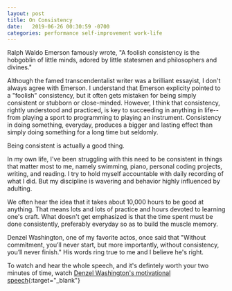 ```yaml
---
layout: post
title: On Consistency
date:   2019-06-26 00:30:59 -0700
categories: performance self-improvement work-life
---
```


Ralph Waldo Emerson famously wrote, "A foolish consistency is the hobgoblin of little minds, adored 
by little statesmen and philosophers and divines." 

Although the famed transcendentalist writer was a brilliant essayist, I don't always agree with Emerson. I understand
that Emerson explicity pointed to a "foolish" consistency, but it often gets mistaken for being simply consistent or 
stubborn or close-minded. However, I think that consistency, rightly understood and practiced, is key to succeeding in 
anything in life--from playing a sport to programming to playing an instrument. Consistency in doing something, everyday, 
produces a bigger and lasting effect than simply doing something for a long time but seldomly. 

Being consistent is actually a good thing. 
 
In my own life, I've been struggling with this need to be consistent in things that matter most to me, namely
swimming, piano, personal coding projects, writing, and reading. I try to hold myself accountable with 
daily recording of what I did. But my discipline is wavering and behavior highly influenced by adulting.

We often hear the idea that it takes about 10,000 hours to be good at anything. That means lots and lots of
practice and hours devoted to learning one's craft. What doesn't get emphasized is that the time spent must be 
done consistently, preferably everyday so as to build the muscle memory. 

Denzel Washington, one of my favorite actos, once said that "Without commitment, you’ll never start, but more 
importantly, without consistency, you’ll never finish." His words ring true to me and I believe he's right. 

To watch and hear the whole speech, and it's defintely worth your two minutes of time, watch 
[Denzel Washington's motivational speech](https://youtu.be/ZFPmyCTlxQw){:target="_blank"}